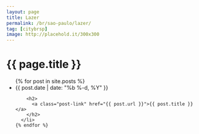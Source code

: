 ```yaml
---
layout: page
title: Lazer
permalink: /br/sao-paulo/lazer/
tag: [citybrsp]
image: http://placehold.it/300x300
---
```


<div class="home">

  <h1 class="page-heading">{{ page.title }}</h1>

  <ul class="post-list">
    {% for post in site.posts %}
      <li>
        <span class="post-meta">{{ post.date | date: "%b %-d, %Y" }}</span>

        <h2>
          <a class="post-link" href="{{ post.url }}">{{ post.title }}</a>
        </h2>
      </li>
    {% endfor %}
  </ul>
</div>